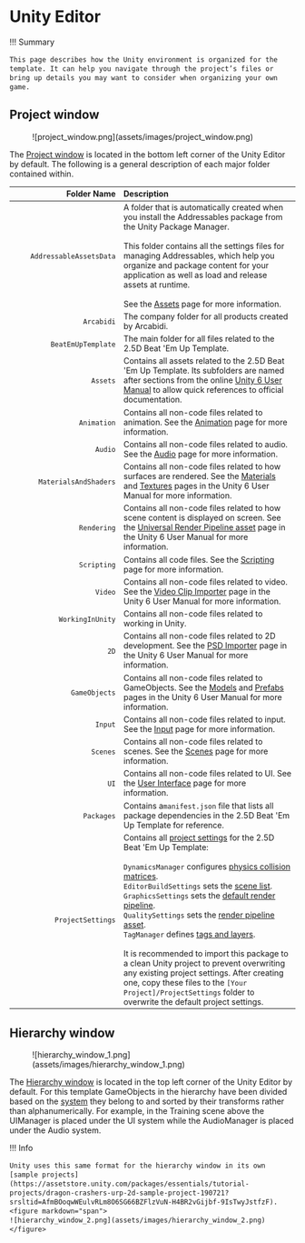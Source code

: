 # Unity Editor

!!! Summary

    This page describes how the Unity environment is organized for the template. It can help you navigate through the project’s files or bring up details you may want to consider when organizing your own game.

## Project window

<figure markdown="span">
    ![project_window.png](assets/images/project_window.png)
</figure>

The [Project window](https://docs.unity3d.com/Manual/ProjectView.html) is located in the bottom left corner of the Unity Editor by default. The following is a general description of each major folder contained within.

| <div style="width:180px" /> Folder Name | Description                          |
| ---------------: | :----------------------------------- |
| `AddressableAssetsData`            | A folder that is automatically created when you install the Addressables package from the Unity Package Manager.<br><br>This folder contains all the settings files for managing Addressables, which help you organize and package content for your application as well as load and release assets at runtime.<br><br>See the [Assets](assets.md#addressableassetsdata-folder) page for more information. |
| `Arcabidi`            |  The company folder for all products created by Arcabidi. |
| `BeatEmUpTemplate`            | The main folder for all files related to the 2.5D Beat 'Em Up Template. |
| `Assets`            | Contains all assets related to the 2.5D Beat 'Em Up Template. Its subfolders are named after sections from the online [Unity 6 User Manual](https://docs.unity3d.com/6000.0/Documentation/Manual/UnityManual.html) to allow quick references to official documentation.  |
| `Animation`            | Contains all non-code files related to animation. See the [Animation](scripting/systems/animation.md#animation-folder) page for more information. |
| `Audio`            | Contains all non-code files related to audio. See the [Audio](scripting/systems/audio.md#audio-folder) page for more information. |
| `MaterialsAndShaders`            | Contains all non-code files related to how surfaces are rendered. See the [Materials](https://docs.unity3d.com/Manual/Materials.html) and [Textures](https://docs.unity3d.com/Manual/Textures-landing.html) pages in the Unity 6 User Manual for more information. |
| `Rendering`            | Contains all non-code files related to how scene content is displayed on screen. See the [Universal Render Pipeline asset](https://docs.unity3d.com/Manual/urp/urp-asset-and-renderer.html) page in the Unity 6 User Manual for more information. |
| `Scripting`            | Contains all code files. See the [Scripting](scripting/index.md) page for more information. |
| `Video`            | Contains all non-code files related to video. See the [Video Clip Importer](https://docs.unity3d.com/Manual/class-VideoClip.html) page in the Unity 6 User Manual for more information.|
| `WorkingInUnity`            | Contains all non-code files related to working in Unity. |
| `2D`            | Contains all non-code files related to 2D development. See the [PSD Importer](https://docs.unity3d.com/Packages/com.unity.2d.psdimporter@9.0/manual/index.html) page in the Unity 6 User Manual for more information. |
| `GameObjects`            | Contains all non-code files related to GameObjects. See the [Models](https://docs.unity3d.com/Manual/models.html) and [Prefabs](https://docs.unity3d.com/Manual/Prefabs.html) pages in the Unity 6 User Manual for more information. |
| `Input`            | Contains all non-code files related to input. See the [Input](scripting/systems/input.md#input-folder) page for more information.|
| `Scenes`            | Contains all non-code files related to scenes. See the [Scenes](scenes.md) page for more information. |
| `UI`            | Contains all non-code files related to UI. See the [User Interface](scripting/systems/user-interface.md#ui-folder) page for more information.|
| `Packages`            | Contains a`manifest.json` file that lists all package dependencies in the 2.5D Beat 'Em Up Template for reference. |
| `ProjectSettings`            | Contains all [project settings](https://docs.unity3d.com/Manual/comp-ManagerGroup.html) for the 2.5D Beat 'Em Up Template:<br><br>`DynamicsManager` configures [physics collision matrices](https://docs.unity3d.com/Manual/LayerBasedCollision.html).<br>`EditorBuildSettings` sets the [scene list](https://docs.unity3d.com/6000.0/Documentation/Manual/build-profile-scene-list.html). <br>`GraphicsSettings` sets the [default render pipeline](https://docs.unity3d.com/Manual/class-GraphicsSettings.html#:~:text=Always%2Dincluded%20Shaders-,Set%20Default%20Render%20Pipeline%20Asset,-Use%20the%20Default).<br>`QualitySettings` sets the [render pipeline asset](https://docs.unity3d.com/Manual/class-QualitySettings.html#:~:text=Meshes-,Rendering,-Property).<br>`TagManager` defines [tags and layers](https://docs.unity3d.com/Manual/class-TagManager.html).<br><br>It is recommended to import this package to a clean Unity project to prevent overwriting any existing project settings. After creating one, copy these files to the `[Your Project]/ProjectSettings` folder to overwrite the default project settings. |

## Hierarchy window

<figure markdown="span">
    ![hierarchy_window_1.png](assets/images/hierarchy_window_1.png)
</figure>

The [Hierarchy window](https://docs.unity3d.com/Manual/Hierarchy.html) is located in the top left corner of the Unity Editor by default. For this template GameObjects in the hierarchy have been divided based on the [system](scripting/systems/index.md) they belong to and sorted by their transforms rather than alphanumerically. For example, in the Training scene above the UIManager is placed under the UI system while the AudioManager is placed under the Audio system.

!!! Info

    Unity uses this same format for the hierarchy window in its own [sample projects](https://assetstore.unity.com/packages/essentials/tutorial-projects/dragon-crashers-urp-2d-sample-project-190721?srsltid=AfmBOoqwWEulvRLm8O6SG66BZFlzVuN-H4BR2vGijbf-9IsTwyJstfzF). <figure markdown="span">
    ![hierarchy_window_2.png](assets/images/hierarchy_window_2.png)</figure>